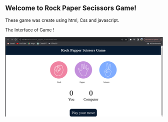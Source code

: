 ## Welcome to Rock Paper Secissors Game!

These game was create using html, Css and javascript.

The Interface of Game !

![](./img/Rock-papper-scissors.png)

